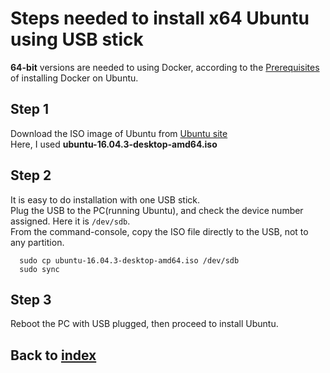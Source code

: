 # Steps needed to install x64 Ubuntu using USB stick

**64-bit** versions are needed to using Docker, according to the [Prerequisites](https://docs.docker.com/engine/installation/linux/docker-ce/ubuntu/) of installing Docker on Ubuntu.

## Step 1
Download the ISO image of Ubuntu from [Ubuntu site](https://www.ubuntu.com/download/desktop) <br/>
Here, I used **ubuntu-16.04.3-desktop-amd64.iso**

## Step 2
It is easy to do installation with one USB stick. <br/>
Plug the USB to the PC(running Ubuntu), and check the device number assigned. Here it is `/dev/sdb`.<br/>
From the command-console, copy the ISO file directly to the USB, not to any partition.
```shell
  sudo cp ubuntu-16.04.3-desktop-amd64.iso /dev/sdb
  sudo sync
```

## Step 3
Reboot the PC with USB plugged, then proceed to install Ubuntu.


## Back to [index](./index.md)

